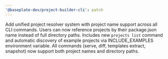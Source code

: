 ```yaml
---
'@baseplate-dev/project-builder-cli': patch
---
```


Add unified project resolver system with project name support across all CLI commands. Users can now reference projects by their package.json name instead of full directory paths. Includes new `projects list` command and automatic discovery of example projects via INCLUDE_EXAMPLES environment variable. All commands (serve, diff, templates extract, snapshot) now support both project names and directory paths.
